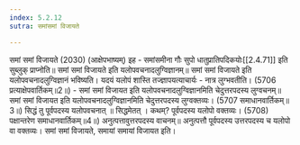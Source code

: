 ```yaml
---
index: 5.2.12
sutra: समांसमां विजायते

---
```

समां समां विजायते (2030)   (आक्षेपभाष्यम्) इह  - समांसमीना गौः सुपो धातुप्रातिपदिकयोः[[2.4.71]] इति सुब्लुक् प्राप्नोति॥ समां समां विजायते इति यलोपवचनादलुग्विज्ञानम्॥ समां समां विजायते इति यलोपवचनादलुग्विज्ञानं भविष्यति। यदयं यलोपं शास्ति तज्ज्ञापयत्याचार्यः  - नात्र लुग्भवतीति। (5706 प्रत्याक्षेपवार्तिकम्॥2॥) - समां समां विजायत इति यलोपवचनादलुग्विज्ञानमिति चेदुत्तरपदस्य लुग्वचनम्॥ समां समां विजायत इति यलोपवचनादलुग्विज्ञानमिति चेदुत्तरपदस्य लुग्वक्तव्यः। (5707 समाधानवार्तिकम्॥3॥) सिद्धं तु पूर्वपदस्य यलोपवचनात् ॥ सिद्धमेतत् ।  कथम्? पूर्वपदस्य यलोपो वक्तव्यः। (5708) पक्षान्तरेण समाधानवार्तिकम्॥4॥) अनुत्पत्तावुत्तरपदस्य वाचनम्॥ अनुत्पत्तौ पूर्वपदस्य उत्तरपदस्य च यलोपो वा वक्तव्यः। समां समां विजायते, समायां समायां विजायत इति।